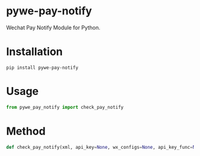 # pywe-pay-notify

Wechat Pay Notify Module for Python.

# Installation

```shell
pip install pywe-pay-notify
```

# Usage

```python
from pywe_pay_notify import check_pay_notify
```

# Method

```python
def check_pay_notify(xml, api_key=None, wx_configs=None, api_key_func=None):
```
